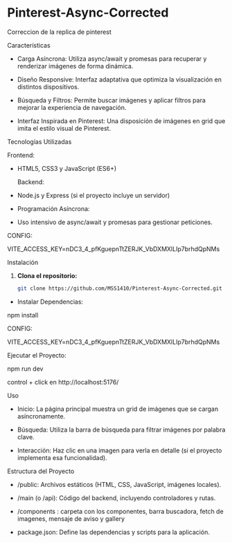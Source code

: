 # Pinterest-Async-Corrected
Correccion de la replica de pinterest



Características

- Carga Asíncrona: Utiliza async/await y promesas para recuperar y renderizar imágenes de forma dinámica.

- Diseño Responsive: Interfaz adaptativa que optimiza la visualización en distintos dispositivos.

- Búsqueda y Filtros: Permite buscar imágenes y aplicar filtros para mejorar la experiencia de navegación.

- Interfaz Inspirada en Pinterest: Una disposición de imágenes en grid que imita el estilo visual de Pinterest.


Tecnologías Utilizadas

  Frontend:

- HTML5, CSS3 y JavaScript (ES6+)

  Backend:

- Node.js y Express (si el proyecto incluye un servidor)

- Programación Asíncrona:

- Uso intensivo de async/await y promesas para gestionar peticiones.

CONFIG:

VITE_ACCESS_KEY=nDC3_4_pfKguepnTtZERJK_VbDXMXlLIp7brhdQpNMs


Instalación

1. **Clona el repositorio:**

   ```bash
   git clone https://github.com/MSS1410/Pinterest-Async-Corrected.git

- Instalar Dependencias:
  
npm install

CONFIG:

VITE_ACCESS_KEY=nDC3_4_pfKguepnTtZERJK_VbDXMXlLIp7brhdQpNMs

Ejecutar el Proyecto:

npm run dev

control + click en http://localhost:5176/


Uso

- Inicio: La página principal muestra un grid de imágenes que se cargan asíncronamente.

- Búsqueda: Utiliza la barra de búsqueda para filtrar imágenes por palabra clave.

- Interacción: Haz clic en una imagen para verla en detalle (si el proyecto implementa esa funcionalidad).

Estructura del Proyecto

- /public: Archivos estáticos (HTML, CSS, JavaScript, imágenes locales).

- /main (o /api): Código del backend, incluyendo controladores y rutas.
  
- /components : carpeta con los componentes, barra buscadora, fetch de imagenes, mensaje de aviso y gallery

- package.json: Define las dependencias y scripts para la aplicación.




